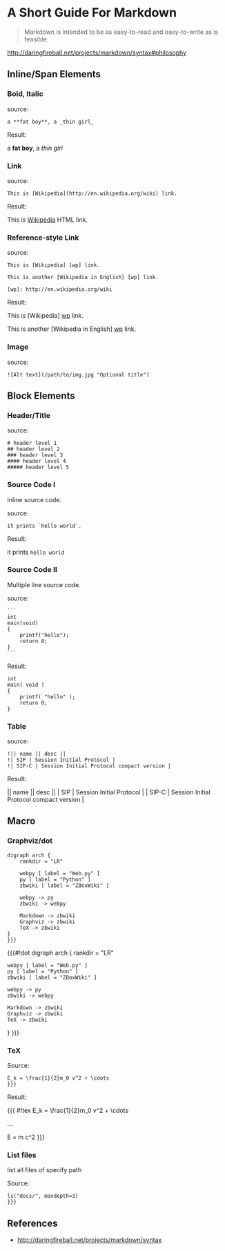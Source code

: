 # A Short Guide For Markdown

> Markdown is intended to be as easy-to-read and easy-to-write as is feasible.

http://daringfireball.net/projects/markdown/syntax#philosophy


## Inline/Span Elements

### Bold, Italic

source:

    a **fat boy**, a _thin girl_


Result:

a **fat boy**, a _thin girl_


### Link

source:

```
This is [Wikipedia](http://en.wikipedia.org/wiki) link.
```


Result:

This is [Wikipedia](http://en.wikipedia.org/wiki) HTML link.


### Reference-style Link

source:

```
This is [Wikipedia] [wp] link.

This is another [Wikipedia in English] [wp] link.

[wp]: http://en.wikipedia.org/wiki
```


Result:

This is [Wikipedia] [wp] link.

This is another [Wikipedia in English] [wp] link.

[wp]: http://en.wikipedia.org/wiki


### Image

source:

```
![Alt text](/path/to/img.jpg "Optional title")
```



## Block Elements


### Header/Title

source:

```
# header level 1
## header level 2
### header level 3
#### header level 4
##### header level 5
```


### Source Code I

Inline source code.


source:

```
it prints `hello world`.
```


Result:

it prints `hello world`


### Source Code II

Multiple line source code.

source:

    ```
    int
    main(void)
    {
        printf("hello");
        return 0;
    }
    ```

      
Result:

```
int 
main( void )
{
    printf( "hello" );
    return 0;
}
```


### Table

source:

```
!|| name || desc ||
!| SIP | Session Initial Protocol |
!| SIP-C | Session Initial Protocol compact version |
```

Result:

|| name || desc ||
| SIP | Session Initial Protocol |
| SIP-C | Session Initial Protocol compact version |


## Macro

### Graphviz/dot

```{{{#!dot
digraph arch {
    rankdir = "LR"

    webpy [ label = "Web.py" ]
    py [ label = "Python" ]
    zbwiki [ label = "ZBoxWiki" ]

    webpy -> py
    zbwiki -> webpy
    
    Markdown -> zbwiki
    Graphviz -> zbwiki
    TeX -> zbwiki
}
}}}
```


{{{#!dot
digraph arch {
    rankdir = "LR"

    webpy [ label = "Web.py" ]
    py [ label = "Python" ]
    zbwiki [ label = "ZBoxWiki" ]

    webpy -> py
    zbwiki -> webpy
    
    Markdown -> zbwiki
    Graphviz -> zbwiki
    TeX -> zbwiki
}
}}}





### TeX

Source:

```{{{#!tex
E_k = \frac{1}{2}m_0 v^2 + \cdots
}}}
```


Result:

{{{
#!tex
E_k = \frac{1}{2}m_0 v^2 + \cdots

...

E = m c^2
}}}



### List files

list all files of specify path


Source:

```{{{#!zw
ls("docs/", maxdepth=3)
}}}
```


## References

 - http://daringfireball.net/projects/markdown/syntax